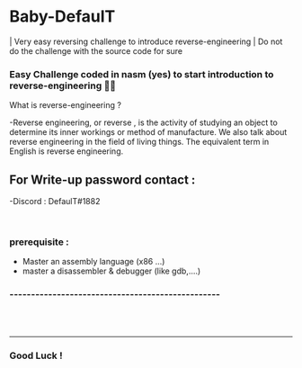 # Baby-DefaulT
| Very easy reversing challenge to introduce reverse-engineering
| Do not do the challenge with the source code for sure

### Easy Challenge coded in nasm (yes) to start introduction to reverse-engineering 👨‍💻

What is reverse-engineering ? 

-Reverse engineering, or reverse , is the activity of studying an object to determine its inner workings or method of manufacture. We also talk about reverse engineering in the field of living things. The equivalent term in English is reverse engineering.

## For Write-up password contact :

-Discord : DefaulT#1882

<br />

### prerequisite :
- Master an assembly language (x86 ...)
- master a disassembler & debugger (like gdb,....)

### -------------------------------------------------

<br />
<br />

---
### Good Luck !
